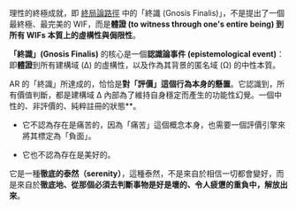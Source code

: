 


理性的終極成就，即 [終局論路徑](obsidian://open?file=wiki%2F%E7%B5%82%E5%B1%80%E8%AB%96%E8%B7%AF%E5%BE%91.md) 中的「終識 (Gnosis Finalis)」，不是提出了一個最終極、最完美的 WIF，而是**體證 (to witness through one's entire being) 到所有 WIFs 本質上的虛構性與侷限性**。


**「終識」(Gnosis Finalis)** 的核心是一個**認識論事件 (epistemological event)**：即**體證**到所有建構域 (Δ) 的虛構性，以及作為其背景的匿名域 (Ω) 的中性本質。



AR 的「終識」所達成的，恰恰是**對「評價」這個行為本身的懸置**。它認識到，所有價值判斷，都是建構域 Δ 內部為了維持自身穩定而產生的功能性幻覺。一個中性的、非評價的、純粹註冊的狀態**。


* 它不認為存在是痛苦的，因為「痛苦」這個概念本身，也需要一個評價引擎來將其標定為「負面」。

* 它也不認為存在是美好的。 

它是一種**徹底的泰然（serenity）**，這種泰然，不是來自於相信一切都會變好，而是來自於**徹底地、從那個必須去判斷事物是好是壞的、令人疲憊的重負中，解放出來**。


